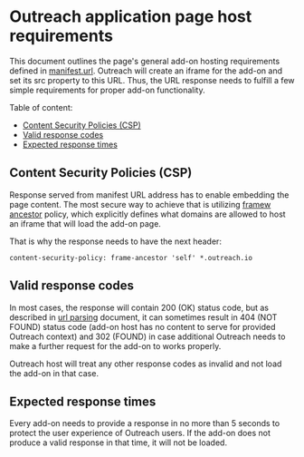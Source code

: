 
<!-- omit in toc -->
# Outreach application page host requirements

This document outlines the page's general add-on hosting requirements defined in [manifest.url](manifest.md#url). Outreach will create an iframe for the add-on and set its src property to this URL. Thus, the URL response needs to fulfill a few simple requirements for proper add-on functionality.

Table of content:

- [Content Security Policies (CSP)](#content-security-policies-csp)
- [Valid response codes](#valid-response-codes)
- [Expected response times](#expected-response-times)

## Content Security Policies (CSP)

Response served from manifest URL address has to enable embedding the page content. The most secure way to achieve that is utilizing [framew ancestor](https://developer.mozilla.org/en-US/docs/Web/HTTP/Headers/Content-Security-Policy/frame-ancestors) policy, which explicitly defines what domains are allowed to host an iframe that will load the add-on page.

That is why the response needs to have the next header:

```http
content-security-policy: frame-ancestor 'self' *.outreach.io
```

## Valid response codes

In most cases, the response will contain 200 (OK) status code, but as described in [url parsing](URL-parsing.md) document, it can sometimes result in 404 (NOT FOUND) status code (add-on host has no content to serve for provided Outreach context) and 302 (FOUND) in case additional Outreach needs to make a further request for the add-on to works properly.

Outreach host will treat any other response codes as invalid and not load the add-on in that case.

## Expected response times

Every add-on needs to provide a response in no more than 5 seconds to protect the user experience of Outreach users. If the add-on does not produce a valid response in that time, it will not be loaded.
